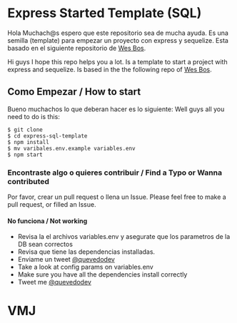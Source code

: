 # Express Started Template (SQL) 
Hola Muchach@s espero que este repositorio sea de mucha ayuda. Es una semilla (template) para empezar un proyecto con express y sequelize. Esta basado en el siguiente repositorio de [Wes Bos](https://github.com/wesbos/Learn-Node). 

Hi guys I hope this repo helps you a lot. Is a template to start a project with express and sequelize. Is based in the the following repo of [Wes Bos](https://github.com/wesbos/Learn-Node).

## Como Empezar / How to start

Bueno muchachos lo que deberan hacer es lo siguiente:
Well guys all you need to do is this:
```
$ git clone 
$ cd express-sql-template
$ npm install
$ mv varibales.env.example variables.env
$ npm start
```
### Encontraste algo o quieres contribuir / Find a Typo or Wanna contributed

Por favor, crear un pull request o llena un Issue.
Please feel free to make a pull request, or filled an Issue.

#### No funciona / Not working

 - Revisa la el archivos variables.env y asegurate que los parametros de la DB sean correctos
 - Revisa que tiene las dependencias installadas.
 - Enviame un tweet [@quevedodev](https://twitter.com/quevedodev)
 - Take a look at config params on variables.env
 - Make sure you have all the dependencies install correctly
 - Tweet me [@quevedodev](https://twitter.com/quevedodev)

# VMJ
